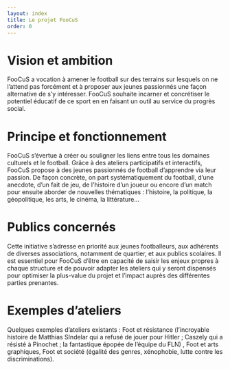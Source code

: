 ```yaml
---
layout: index
title: Le projet FooCuS
order: 0
---
```


# Vision et ambition

FooCuS a vocation à amener le football sur des terrains sur lesquels on ne l’attend pas forcément et à proposer aux jeunes passionnés une façon alternative de s’y intéresser. FooCuS souhaite incarner et concrétiser le potentiel éducatif de ce sport en en faisant un outil au service du progrès social. 

# Principe et fonctionnement 

FooCuS s’évertue à créer ou souligner les liens entre tous les domaines culturels et le football. Grâce à des ateliers participatifs et interactifs, FooCuS propose à des jeunes passionnés de football d’apprendre via leur passion. 
De façon concrète, on part systématiquement du football, d’une anecdote, d’un fait de jeu, de l’histoire d’un joueur ou encore d’un match pour ensuite aborder de nouvelles thématiques : l’histoire, la politique, la géopolitique, les arts, le cinéma, la littérature…

# Publics concernés 

Cette initiative s’adresse en priorité aux jeunes footballeurs, aux adhérents de diverses associations, notamment de quartier, et aux publics scolaires. Il est essentiel pour FooCuS d’être en capacité de saisir les enjeux propres à chaque structure et de pouvoir adapter les ateliers qui y seront dispensés pour optimiser la plus-value du projet et l’impact auprès des différentes parties prenantes. 

# Exemples d’ateliers

Quelques exemples d’ateliers existants : Foot et résistance (l’incroyable histoire de Matthias SIndelar qui a refusé de jouer pour Hitler ; Caszely qui a résisté à Pinochet ; la fantastique épopée de l’équipe du FLN) , Foot et arts graphiques, Foot et société (égalité des genres, xénophobie, lutte contre les discriminations).  

